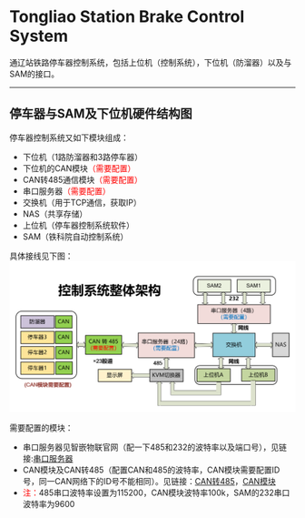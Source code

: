 # Tongliao Station Brake Control System
通辽站铁路停车器控制系统，包括上位机（控制系统），下位机（防溜器）以及与SAM的接口。

***

## 停车器与SAM及下位机硬件结构图

停车器控制系统又如下模块组成：
* 下位机（1路防溜器和3路停车器）
* 下位机的CAN模块<span style="color: red;">（需要配置）</span>
* CAN转485通信模块<span style="color: red;">（需要配置）</span>
* 串口服务器<span style="color: red;">（需要配置）</span>
* 交换机（用于TCP通信，获取IP）
* NAS（共享存储）
* 上位机（停车器控制系统软件）
* SAM（铁科院自动控制系统）

具体接线见下图：
![本地图片](./pictures/控制系统.png)

需要配置的模块：
* 串口服务器见智嵌物联官网（配一下485和232的波特率以及端口号），见链接:[串口服务器](https://www.zhiqwl.com/list_146/401.html)
* CAN模块及CAN转485（配置CAN和485的波特率，CAN模块需要配置ID号，同一CAN网络下的ID号不能相同）。见链接：[CAN转485](https://www.zhiqwl.com/list_130/192.html)，[CAN模块](https://www.zhiqwl.com/list_130/190.html)
* <span style="color: red;">注：</span>485串口波特率设置为115200，CAN模块波特率100k，SAM的232串口波特率为9600

